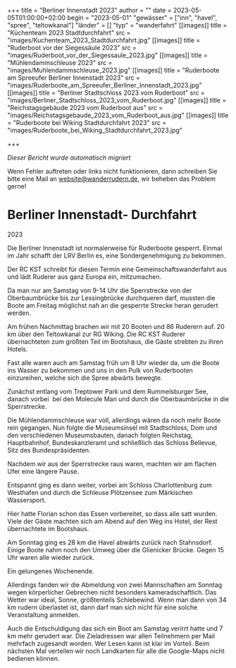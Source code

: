 +++
title = "Berliner Innenstadt 2023"
author = ""
date = 2023-05-05T01:00:00+02:00
begin = "2023-05-01"
"gewässer" = ["inn", "havel", "spree", "teltowkanal"]
"länder" = []
"typ" = "wanderfahrt"
[[images]]
title = "Küchenteam 2023 Stadtdurchfahrt"
src = "images/Kuchenteam_2023_Stadtdurchfahrt.jpg"
[[images]]
title = "Ruderboot vor der Siegessäule 2023"
src = "images/Ruderboot_vor_der_Siegessaule_2023.jpg"
[[images]]
title = "Mühlendammschleuse 2023"
src = "images/Muhlendammschleuse_2023.jpg"
[[images]]
title = "Ruderboote am Spreeufer Berliner Innenstadt 2023"
src = "images/Ruderboote_am_Spreeufer_Berliner_Innenstadt_2023.jpg"
[[images]]
title = "Berliner Stadtschloss 2023 vom Ruderboot"
src = "images/Berliner_Stadtschloss_2023_vom_Ruderboot.jpg"
[[images]]
title = "Reichstagsgebäude 2023 vom Ruderboot aus"
src = "images/Reichstagsgebaude_2023_vom_Ruderboot_aus.jpg"
[[images]]
title = "Ruderboote bei Wiking Stadtdurchfahrt 2023"
src = "images/Ruderboote_bei_Wiking_Stadtdurchfahrt_2023.jpg"

+++


*Dieser Bericht wurde automatisch migriert*

Wenn Fehler auftreten oder links nicht funktionieren, dann schreiben Sie bitte eine Mail an website@wanderrudern.de, wir beheben das Problem gerne!



# Berliner Innenstadt- Durchfahrt


2023

Die Berliner Innenstadt ist normalerweise für Ruderboote gesperrt. Einmal im Jahr schafft der LRV Berlin es, eine Sondergenehmigung zu bekommen.

Der RC KST schreibt für diesen Termin eine Gemeinschaftswanderfahrt aus und lädt Ruderer aus ganz Europa ein, mitzumachen.

Da man nur am Samstag von 9-14 Uhr die Sperrstrecke von der Oberbaumbrücke bis zur Lessingbrücke durchqueren darf, mussten die Boote am Freitag möglichst nah an die gesperrte Strecke heran gerudert werden.

Am frühen Nachmittag brachen wir mit 20 Booten und 86 Ruderern auf. 20 km über den Teltowkanal zur RG Wiking. Die RC KST Ruderer übernachteten zum größten Teil im Bootshaus, die Gäste strebten zu ihren Hotels.

Fast alle waren auch am Samstag früh um 8 Uhr wieder da, um die Boote ins Wasser zu bekommen und uns in den Pulk von Ruderbooten einzureihen, welche sich die Spree abwärts bewegte.

Zunächst entlang vom Treptower Park und dem Rummelsburger See, danach vorbei  bei den Molecule Man und durch die Oberbaumbrücke in die Sperrstrecke.

Die Mühlendammschleuse war voll, allerdings wären da noch mehr Boote rein gegangen. Nun folgte die Museumsinsel mit Stadtschloss, Dom und den verschiedenen Museumsbauten, danach folgten Reichstag, Hauptbahnhof, Bundeskanzleramt und schließlich das Schloss Bellevue, Sitz des Bundespräsidenten.

Nachdem wir aus der Sperrstrecke raus waren, machten wir am flachen Ufer eine längere Pause.

Entspannt ging es dann weiter, vorbei am Schloss Charlottenburg zum Westhafen und durch die Schleuse Plötzensee zum Märkischen Wassersport.

Hier hatte Florian schon das Essen vorbereitet, so dass alle satt wurden. Viele der Gäste machten sich am Abend auf den Weg ins Hotel, der Rest übernachtete im Bootshaus.

Am Sonntag ging es 28 km die Havel abwärts zurück nach Stahnsdorf. Einige Boote nahm noch den Umweg über die Glienicker Brücke. Gegen 15 Uhr waren alle wieder zurück.

Ein gelungenes Wochenende.

Allerdings fanden wir die Abmeldung von zwei Mannschaften am Sonntag wegen körperlicher Gebrechen nicht besonders kameradschaftlich. Das Wetter war ideal, Sonne, größtenteils Schiebewind. Wenn man dann von 34 km rudern überlastet ist, dann darf man sich nicht für eine solche Veranstaltung anmelden.

Auch die Entschuldigung das sich ein Boot am Samstag verirrt hatte und 7 km mehr gerudert war. Die Zieladressen war allen Teilnehmern per Mail mehrfach zugesandt worden. Wer Lesen kann ist klar im Vorteil. Beim nächsten Mal verteilen wir noch Landkarten für alle die Google-Maps nicht bedienen können.